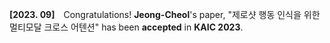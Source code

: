 **[2023. 09]** Congratulations! **Jeong-Cheol**'s paper, "제로샷 행동 인식을 위한 멀티모달 크로스 어텐션" has been **accepted** in **KAIC 2023**.
